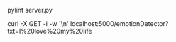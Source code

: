 pylint server.py  

curl -X GET -i -w '\n' localhost:5000/emotionDetector?txt=I%20love%20my%20life  
